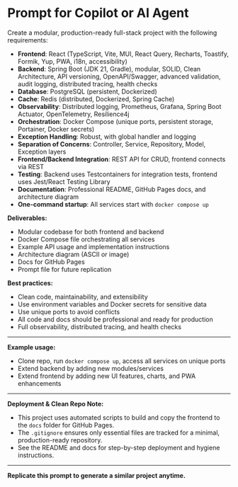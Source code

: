 # Prompt for Copilot or AI Agent

Create a modular, production-ready full-stack project with the following requirements:

- **Frontend**: React (TypeScript, Vite, MUI, React Query, Recharts, Toastify, Formik, Yup, PWA, i18n, accessibility)
- **Backend**: Spring Boot (JDK 21, Gradle), modular, SOLID, Clean Architecture, API versioning, OpenAPI/Swagger, advanced validation, audit logging, distributed tracing, health checks
- **Database**: PostgreSQL (persistent, Dockerized)
- **Cache**: Redis (distributed, Dockerized, Spring Cache)
- **Observability**: Distributed logging, Prometheus, Grafana, Spring Boot Actuator, OpenTelemetry, Resilience4j
- **Orchestration**: Docker Compose (unique ports, persistent storage, Portainer, Docker secrets)
- **Exception Handling**: Robust, with global handler and logging
- **Separation of Concerns**: Controller, Service, Repository, Model, Exception layers
- **Frontend/Backend Integration**: REST API for CRUD, frontend connects via REST
- **Testing**: Backend uses Testcontainers for integration tests, frontend uses Jest/React Testing Library
- **Documentation**: Professional README, GitHub Pages docs, and architecture diagram
- **One-command startup**: All services start with `docker compose up`

**Deliverables:**

- Modular codebase for both frontend and backend
- Docker Compose file orchestrating all services
- Example API usage and implementation instructions
- Architecture diagram (ASCII or image)
- Docs for GitHub Pages
- Prompt file for future replication

**Best practices:**

- Clean code, maintainability, and extensibility
- Use environment variables and Docker secrets for sensitive data
- Use unique ports to avoid conflicts
- All code and docs should be professional and ready for production
- Full observability, distributed tracing, and health checks

---

**Example usage:**

- Clone repo, run `docker compose up`, access all services on unique ports
- Extend backend by adding new modules/services
- Extend frontend by adding new UI features, charts, and PWA enhancements

---

**Deployment & Clean Repo Note:**

- This project uses automated scripts to build and copy the frontend to the `docs` folder for GitHub Pages.
- The `.gitignore` ensures only essential files are tracked for a minimal, production-ready repository.
- See the README and docs for step-by-step deployment and hygiene instructions.

---

**Replicate this prompt to generate a similar project anytime.**
